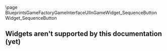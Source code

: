 \page BlueprintsGameFactoryGameInterfaceUIInGameWidget_SequenceButton Widget_SequenceButton
## Widgets aren't supported by this documentation (yet)
